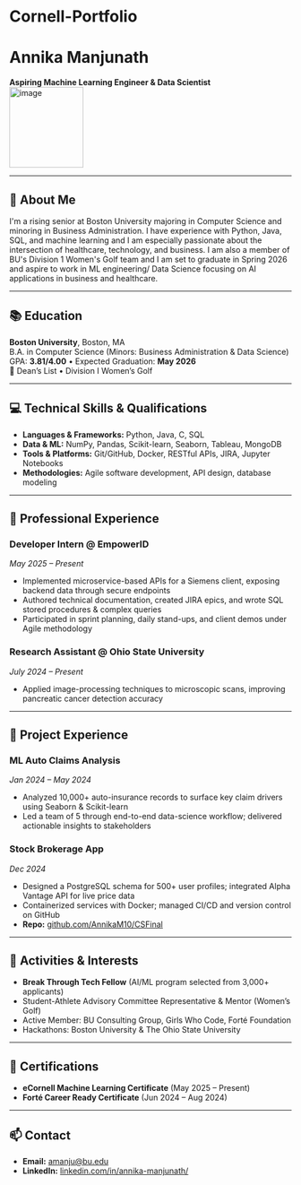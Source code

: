# Cornell-Portfolio
# Annika Manjunath  
**Aspiring Machine Learning Engineer & Data Scientist**  
<img width="132" height="144" alt="image" src="https://github.com/user-attachments/assets/757f2ed2-c1ac-40a8-ae28-a0dd8d475c28" />

---

## 👋 About Me
I'm a rising senior at Boston University majoring in Computer Science and minoring in Business Administration. I have experience with Python, Java, SQL, and machine learning and I am especially passionate about the intersection of healthcare, technology, and business. I am also a member of BU's Division 1 Women's Golf team and I am set to graduate in Spring 2026 and aspire to work in ML engineering/ Data Science focusing on AI applications in business and healthcare.

---

## 📚 Education
**Boston University**, Boston, MA  
B.A. in Computer Science (Minors: Business Administration & Data Science)  
GPA: **3.81/4.00** • Expected Graduation: **May 2026**  
🏅 Dean’s List • Division I Women’s Golf

---

## 💻 Technical Skills & Qualifications
- **Languages & Frameworks:** Python, Java, C, SQL  
- **Data & ML:** NumPy, Pandas, Scikit-learn, Seaborn, Tableau, MongoDB  
- **Tools & Platforms:** Git/GitHub, Docker, RESTful APIs, JIRA, Jupyter Notebooks  
- **Methodologies:** Agile software development, API design, database modeling

---

## 🏢 Professional Experience

### Developer Intern @ EmpowerID  
*May 2025 – Present*  
- Implemented microservice-based APIs for a Siemens client, exposing backend data through secure endpoints  
- Authored technical documentation, created JIRA epics, and wrote SQL stored procedures & complex queries  
- Participated in sprint planning, daily stand-ups, and client demos under Agile methodology  

### Research Assistant @ Ohio State University  
*July 2024 – Present*  
- Applied image-processing techniques to microscopic scans, improving pancreatic cancer detection accuracy  

---

## 📂 Project Experience

### ML Auto Claims Analysis  
*Jan 2024 – May 2024*  
- Analyzed 10,000+ auto-insurance records to surface key claim drivers using Seaborn & Scikit-learn  
- Led a team of 5 through end-to-end data-science workflow; delivered actionable insights to stakeholders  

### Stock Brokerage App  
*Dec 2024*  
- Designed a PostgreSQL schema for 500+ user profiles; integrated Alpha Vantage API for live price data  
- Containerized services with Docker; managed CI/CD and version control on GitHub  
- **Repo:** [github.com/AnnikaM10/CSFinal](https://github.com/AnnikaM10/CSFinal)  

---

## 🌟 Activities & Interests
- **Break Through Tech Fellow** (AI/ML program selected from 3,000+ applicants)  
- Student-Athlete Advisory Committee Representative & Mentor (Women’s Golf)  
- Active Member: BU Consulting Group, Girls Who Code, Forté Foundation  
- Hackathons: Boston University & The Ohio State University  

---

## 📜 Certifications
- **eCornell Machine Learning Certificate** (May 2025 – Present)  
- **Forté Career Ready Certificate** (Jun 2024 – Aug 2024)  

---

## 📫 Contact
- **Email:** amanju@bu.edu 
- **LinkedIn:** [linkedin.com/in/annika-manjunath/](https://www.linkedin.com/in/annika-manjunath/)  
